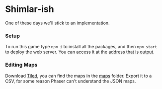 # Shimlar-ish

One of these days we'll stick to an implementation.

### Setup

To run this game type `npm i` to install all the packages, and then `npm start` to deploy the web server. You can access it at the [address that is output](http://localhost:1234).

### Editing Maps

Download [Tiled](https://www.mapeditor.org/), you can find the maps in the [maps](https://github.com/project-alfox/shimlar/tree/master/maps) folder. Export it to a CSV, for some reason Phaser can't understand the JSON maps.
